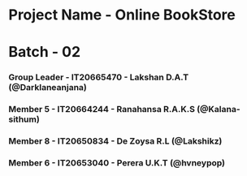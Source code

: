 # Project Name - Online BookStore
# Batch - 02
### Group Leader - IT20665470 - Lakshan D.A.T (@Darklaneanjana)
### Member 5 - IT20664244 - Ranahansa R.A.K.S (@Kalana-sithum)
### Member 8 - IT20650834 - De Zoysa R.L (@Lakshikz)
### Member 6 - IT20653040 - Perera U.K.T (@hvneypop)
